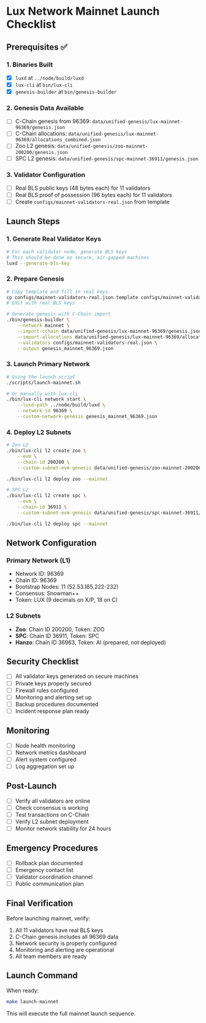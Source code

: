 # Lux Network Mainnet Launch Checklist

## Prerequisites ✅

### 1. Binaries Built
- [x] `luxd` at `../node/build/luxd`
- [x] `lux-cli` at `bin/lux-cli`
- [x] `genesis-builder` at `bin/genesis-builder`

### 2. Genesis Data Available
- [ ] C-Chain genesis from 96369: `data/unified-genesis/lux-mainnet-96369/genesis.json`
- [ ] C-Chain allocations: `data/unified-genesis/lux-mainnet-96369/allocations_combined.json`
- [ ] Zoo L2 genesis: `data/unified-genesis/zoo-mainnet-200200/genesis.json`
- [ ] SPC L2 genesis: `data/unified-genesis/spc-mainnet-36911/genesis.json`

### 3. Validator Configuration
- [ ] Real BLS public keys (48 bytes each) for 11 validators
- [ ] Real BLS proof of possession (96 bytes each) for 11 validators
- [ ] Create `configs/mainnet-validators-real.json` from template

## Launch Steps

### 1. Generate Real Validator Keys
```bash
# For each validator node, generate BLS keys
# This should be done on secure, air-gapped machines
luxd --generate-bls-key
```

### 2. Prepare Genesis
```bash
# Copy template and fill in real keys
cp configs/mainnet-validators-real.json.template configs/mainnet-validators-real.json
# Edit with real BLS keys

# Generate genesis with C-Chain import
./bin/genesis-builder \
    --network mainnet \
    --import-cchain data/unified-genesis/lux-mainnet-96369/genesis.json \
    --import-allocations data/unified-genesis/lux-mainnet-96369/allocations_combined.json \
    --validators configs/mainnet-validators-real.json \
    --output genesis_mainnet_96369.json
```

### 3. Launch Primary Network
```bash
# Using the launch script
./scripts/launch-mainnet.sh

# Or manually with lux-cli
./bin/lux-cli network start \
    --luxd-path ../node/build/luxd \
    --network-id 96369 \
    --custom-network-genesis genesis_mainnet_96369.json
```

### 4. Deploy L2 Subnets
```bash
# Zoo L2
./bin/lux-cli l2 create zoo \
    --evm \
    --chain-id 200200 \
    --custom-subnet-evm-genesis data/unified-genesis/zoo-mainnet-200200/genesis.json

./bin/lux-cli l2 deploy zoo --mainnet

# SPC L2
./bin/lux-cli l2 create spc \
    --evm \
    --chain-id 36911 \
    --custom-subnet-evm-genesis data/unified-genesis/spc-mainnet-36911/genesis.json

./bin/lux-cli l2 deploy spc --mainnet
```

## Network Configuration

### Primary Network (L1)
- Network ID: 96369
- Chain ID: 96369
- Bootstrap Nodes: 11 (52.53.185.222-232)
- Consensus: Snowman++
- Token: LUX (9 decimals on X/P, 18 on C)

### L2 Subnets
- **Zoo**: Chain ID 200200, Token: ZOO
- **SPC**: Chain ID 36911, Token: SPC
- **Hanzo**: Chain ID 36963, Token: AI (prepared, not deployed)

## Security Checklist

- [ ] All validator keys generated on secure machines
- [ ] Private keys properly secured
- [ ] Firewall rules configured
- [ ] Monitoring and alerting set up
- [ ] Backup procedures documented
- [ ] Incident response plan ready

## Monitoring

- [ ] Node health monitoring
- [ ] Network metrics dashboard
- [ ] Alert system configured
- [ ] Log aggregation set up

## Post-Launch

- [ ] Verify all validators are online
- [ ] Check consensus is working
- [ ] Test transactions on C-Chain
- [ ] Verify L2 subnet deployment
- [ ] Monitor network stability for 24 hours

## Emergency Procedures

- [ ] Rollback plan documented
- [ ] Emergency contact list
- [ ] Validator coordination channel
- [ ] Public communication plan

## Final Verification

Before launching mainnet, verify:
1. All 11 validators have real BLS keys
2. C-Chain genesis includes all 96369 data
3. Network security is properly configured
4. Monitoring and alerting are operational
5. All team members are ready

## Launch Command

When ready:
```bash
make launch-mainnet
```

This will execute the full mainnet launch sequence.